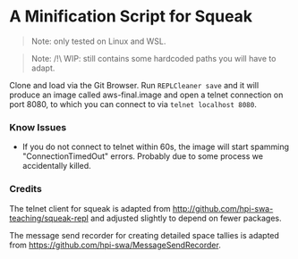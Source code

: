 # A Minification Script for Squeak

> Note: only tested on Linux and WSL.

> Note: /!\ WIP: still contains some hardcoded paths you will have to adapt.

Clone and load via the Git Browser. Run `REPLCleaner save` and it will produce an image called aws-final.image and open a telnet connection on port 8080, to which you can connect to via `telnet localhost 8080`.

### Know Issues

* If you do not connect to telnet within 60s, the image will start spamming "ConnectionTimedOut" errors. Probably due to some process we accidentally killed.

### Credits

The telnet client for squeak is adapted from http://github.com/hpi-swa-teaching/squeak-repl and adjusted slightly to depend on fewer packages.

The message send recorder for creating detailed space tallies is adapted from https://github.com/hpi-swa/MessageSendRecorder.
